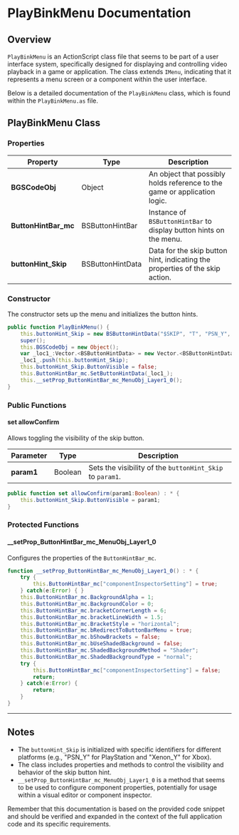 # PlayBinkMenu Documentation

## Overview

`PlayBinkMenu` is an ActionScript class file that seems to be part of a user interface system, specifically designed for displaying and controlling video playback in a game or application.
The class extends `IMenu`, indicating that it represents a menu screen or a component within the user interface.

Below is a detailed documentation of the `PlayBinkMenu` class, which is found within the `PlayBinkMenu.as` file.

## PlayBinkMenu Class

### Properties

| Property            | Type              | Description                                                                 |
|---------------------|-------------------|-----------------------------------------------------------------------------|
| **BGSCodeObj**      | Object            | An object that possibly holds reference to the game or application logic.   |
| **ButtonHintBar_mc**| BSButtonHintBar   | Instance of `BSButtonHintBar` to display button hints on the menu.          |
| **buttonHint_Skip** | BSButtonHintData  | Data for the skip button hint, indicating the properties of the skip action.|

### Constructor

The constructor sets up the menu and initializes the button hints.

```actionscript
public function PlayBinkMenu() {
    this.buttonHint_Skip = new BSButtonHintData("$SKIP", "T", "PSN_Y", "Xenon_Y", 1, null);
    super();
    this.BGSCodeObj = new Object();
    var _loc1_:Vector.<BSButtonHintData> = new Vector.<BSButtonHintData>();
    _loc1_.push(this.buttonHint_Skip);
    this.buttonHint_Skip.ButtonVisible = false;
    this.ButtonHintBar_mc.SetButtonHintData(_loc1_);
    this.__setProp_ButtonHintBar_mc_MenuObj_Layer1_0();
}
```

### Public Functions

#### set allowConfirm

Allows toggling the visibility of the skip button.

| Parameter   | Type    | Description                                              |
|-------------|---------|----------------------------------------------------------|
| **param1**  | Boolean | Sets the visibility of the `buttonHint_Skip` to `param1`.|

```actionscript
public function set allowConfirm(param1:Boolean) : * {
    this.buttonHint_Skip.ButtonVisible = param1;
}
```

### Protected Functions

#### \_\_setProp_ButtonHintBar_mc_MenuObj_Layer1_0

Configures the properties of the `ButtonHintBar_mc`.

```actionscript
function __setProp_ButtonHintBar_mc_MenuObj_Layer1_0() : * {
    try {
        this.ButtonHintBar_mc["componentInspectorSetting"] = true;
    } catch(e:Error) { }
    this.ButtonHintBar_mc.BackgroundAlpha = 1;
    this.ButtonHintBar_mc.BackgroundColor = 0;
    this.ButtonHintBar_mc.bracketCornerLength = 6;
    this.ButtonHintBar_mc.bracketLineWidth = 1.5;
    this.ButtonHintBar_mc.BracketStyle = "horizontal";
    this.ButtonHintBar_mc.bRedirectToButtonBarMenu = true;
    this.ButtonHintBar_mc.bShowBrackets = false;
    this.ButtonHintBar_mc.bUseShadedBackground = false;
    this.ButtonHintBar_mc.ShadedBackgroundMethod = "Shader";
    this.ButtonHintBar_mc.ShadedBackgroundType = "normal";
    try {
        this.ButtonHintBar_mc["componentInspectorSetting"] = false;
        return;
    } catch(e:Error) {
        return;
    }
}
```

---

## Notes

- The `buttonHint_Skip` is initialized with specific identifiers for different platforms (e.g., "PSN_Y" for PlayStation and "Xenon_Y" for Xbox).
- The class includes properties and methods to control the visibility and behavior of the skip button hint.
- `__setProp_ButtonHintBar_mc_MenuObj_Layer1_0` is a method that seems to be used to configure component properties, potentially for usage within a visual editor or component inspector.

Remember that this documentation is based on the provided code snippet and should be verified and expanded in the context of the full application code and its specific requirements.
